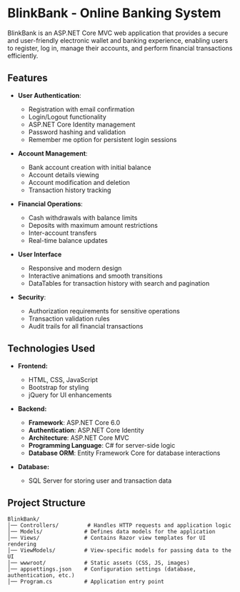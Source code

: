 # BlinkBank - Online Banking System

BlinkBank is an ASP.NET Core MVC web application that provides a secure and user-friendly electronic wallet and banking experience, enabling users to register, log in, manage their accounts, and perform financial transactions efficiently.

## Features

- **User Authentication**:
  - Registration with email confirmation
  - Login/Logout functionality
  - ASP.NET Core Identity management
  - Password hashing and validation
  - Remember me option for persistent login sessions

- **Account Management**:
  - Bank account creation with initial balance
  - Account details viewing
  - Account modification and deletion
  - Transaction history tracking

- **Financial Operations**:
  - Cash withdrawals with balance limits
  - Deposits with maximum amount restrictions
  - Inter-account transfers
  - Real-time balance updates

- **User Interface**
  - Responsive and modern design
  - Interactive animations and smooth transitions
  - DataTables for transaction history with search and pagination

- **Security**:
  - Authorization requirements for sensitive operations
  - Transaction validation rules
  - Audit trails for all financial transactions

## Technologies Used

- **Frontend:**
  - HTML, CSS, JavaScript
  - Bootstrap for styling
  - jQuery for UI enhancements

- **Backend:**
  - **Framework**: ASP.NET Core 6.0
  - **Authentication**: ASP.NET Core Identity
  - **Architecture**: ASP.NET Core MVC
  - **Programming Language**: C# for server-side logic
  - **Database ORM**: Entity Framework Core for database interactions

- **Database:**
  - SQL Server for storing user and transaction data

## Project Structure
```
BlinkBank/
│── Controllers/         # Handles HTTP requests and application logic
│── Models/             # Defines data models for the application
│── Views/              # Contains Razor view templates for UI rendering
│── ViewModels/         # View-specific models for passing data to the UI
│── wwwroot/            # Static assets (CSS, JS, images)
│── appsettings.json    # Configuration settings (database, authentication, etc.)
│── Program.cs          # Application entry point
```

